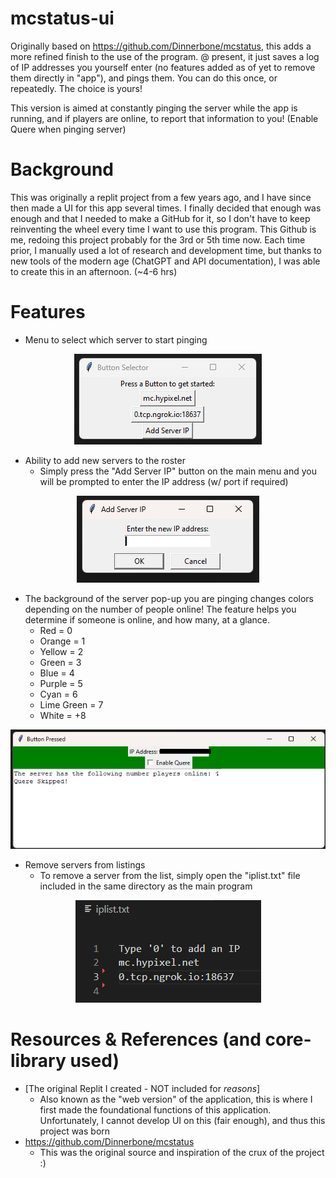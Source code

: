 # mcstatus-ui
Originally based on https://github.com/Dinnerbone/mcstatus, this adds a more refined finish to the use of the program. @ present, it just saves a log of IP addresses you yourself enter (no features added as of yet to remove them directly in "app"), and pings them. You can do this once, or repeatedly. The choice is yours!

This version is aimed at constantly pinging the server while the app is running, and if players are online, to report that information to you! (Enable Quere when pinging server) 

# Background
This was originally a replit project from a few years ago, and I have since then made a UI for this app several times. I finally decided that enough was enough and that I needed to make a GitHub for it, so I don't have to keep reinventing the wheel every time I want to use this program. This Github is me, redoing this project probably for the 3rd or 5th time now. Each time prior, I manually used a lot of research and development time, but thanks to new tools of the modern age (ChatGPT and API documentation), I was able to create this in an afternoon.  (~4-6 hrs)

# Features
* Menu to select which server to start pinging

<p align="center">
  <img src="https://github.com/NoicTheBrave/mcstatus-ui/blob/main/images/mcstatus-ui_image1.png" alt="Image">
</p>

* Ability to add new servers to the roster
  * Simply press the "Add Server IP" button on the main menu and you will be prompted to enter the IP address (w/ port if required)
<p align="center">
  <img src="https://github.com/NoicTheBrave/mcstatus-ui/blob/main/images/mcstatus-ui_image3.png" alt="Image">
</p>

* The background of the server pop-up you are pinging changes colors depending on the number of people online! The feature helps you determine if someone is online, and how many, at a glance.
  * Red = 0
  * Orange = 1
  * Yellow = 2
  * Green = 3
  * Blue = 4
  * Purple = 5
  * Cyan = 6
  * Lime Green = 7
  * White = +8
<p align="center">
  <img src="https://github.com/NoicTheBrave/mcstatus-ui/blob/main/images/mcstatus-ui_image4.png" alt="Image">
</p>

* Remove servers from listings
  * To remove a server from the list, simply open the "iplist.txt" file included in the same directory as the main program
<p align="center">
  <img src="https://github.com/NoicTheBrave/mcstatus-ui/blob/main/images/mcstatus-ui_image2.png" alt="Image">
</p>

 

# Resources & References (and core-library used)
* [The original Replit I created - NOT included for *reasons*]
   * Also known as the "web version" of the application, this is where I first made the foundational functions of this application. Unfortunately, I cannot develop UI on this (fair enough), and thus this project was born
* https://github.com/Dinnerbone/mcstatus
  * This was the original source and inspiration of the crux of the project :) 
